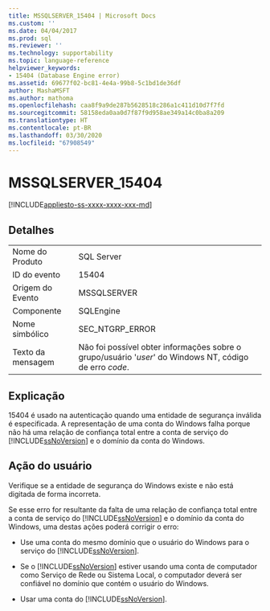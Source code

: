 ```yaml
---
title: MSSQLSERVER_15404 | Microsoft Docs
ms.custom: ''
ms.date: 04/04/2017
ms.prod: sql
ms.reviewer: ''
ms.technology: supportability
ms.topic: language-reference
helpviewer_keywords:
- 15404 (Database Engine error)
ms.assetid: 69677f02-bc81-4e4a-99b8-5c1bd1de36df
author: MashaMSFT
ms.author: mathoma
ms.openlocfilehash: caa8f9a9de287b5628518c286a1c411d10d7f7fd
ms.sourcegitcommit: 58158eda0aa0d7f87f9d958ae349a14c0ba8a209
ms.translationtype: HT
ms.contentlocale: pt-BR
ms.lasthandoff: 03/30/2020
ms.locfileid: "67908549"
---
```

# <a name="mssqlserver_15404"></a>MSSQLSERVER_15404
[!INCLUDE[appliesto-ss-xxxx-xxxx-xxx-md](../../includes/appliesto-ss-xxxx-xxxx-xxx-md.md)]
  
## <a name="details"></a>Detalhes  
  
|||  
|-|-|  
|Nome do Produto|SQL Server|  
|ID do evento|15404|  
|Origem do Evento|MSSQLSERVER|  
|Componente|SQLEngine|  
|Nome simbólico|SEC_NTGRP_ERROR|  
|Texto da mensagem|Não foi possível obter informações sobre o grupo/usuário '*user*' do Windows NT, código de erro *code*.|  
  
## <a name="explanation"></a>Explicação  
15404 é usado na autenticação quando uma entidade de segurança inválida é especificada. A representação de uma conta do Windows falha porque não há uma relação de confiança total entre a conta de serviço do [!INCLUDE[ssNoVersion](../../includes/ssnoversion-md.md)] e o domínio da conta do Windows.  
  
## <a name="user-action"></a>Ação do usuário  
Verifique se a entidade de segurança do Windows existe e não está digitada de forma incorreta.  
  
Se esse erro for resultante da falta de uma relação de confiança total entre a conta de serviço do [!INCLUDE[ssNoVersion](../../includes/ssnoversion-md.md)] e o domínio da conta do Windows, uma destas ações poderá corrigir o erro:  
  
-   Use uma conta do mesmo domínio que o usuário do Windows para o serviço do [!INCLUDE[ssNoVersion](../../includes/ssnoversion-md.md)].  
  
-   Se o [!INCLUDE[ssNoVersion](../../includes/ssnoversion-md.md)] estiver usando uma conta de computador como Serviço de Rede ou Sistema Local, o computador deverá ser confiável no domínio que contém o usuário do Windows.  
  
-   Usar uma conta do [!INCLUDE[ssNoVersion](../../includes/ssnoversion-md.md)].  
  
